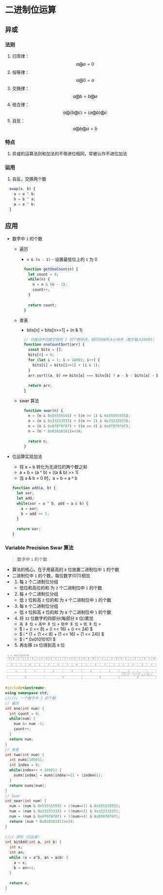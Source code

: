# 二进制位运算

## 异或

### 法则

1. 归零律：$$ a \bigoplus a = 0 $$
2. 恒等律：$$ a \bigoplus 0 = a $$
3. 交换律：$$ a \bigoplus b = b \bigoplus a $$
4. 结合律：$$ a \bigoplus (b \bigoplus c) = (a \bigoplus b) \bigoplus c $$
5. 自反：$$ a \bigoplus b \bigoplus a = b $$

### 特点

1. 异或的运算法则和加法的不带进位相同，常被认作不进位加法

### 运用

1. 自反，交换两个数

```js
  swap(a, b) {
    a = a ^ b;
    b = b ^ a;
    a = a ^ b;
  }
```

## 应用

- 数字中 `1` 的个数
  - 遍历
    - `n & (n - 1)` - 设置最低位上的 `1` 为 0

    ```js
      function getOneCount(n) {
        let count = 0;
        while(n) {
          n = n & (n - 1);
          count++;
        }

        return count;
      }
    ```

  - 查表
    - bits[n] = bits[n>>1] + (n & 1)

    ```js
      // 将数组中的数字按照 1 的个数排序，相同则按照大小排序（数字最大10001）
      function oneCountSort(arr) {
        const bits = [];
        bits[0] = 0;
        for (let i = 1; i < 10001; i++) {
          bits[i] = bits[i>>1] + (i & 1);
        }
        arr.sort((a, b) => bits[a] === bits[b] ? a - b : bits[a] - bits[b]);

        return arr;
      }
    ```

  - swar 算法

    ```js
      function swar(n) {
        n = (n & 0x55555555) + ((n >> 1) & 0x55555555);
        n = (n & 0x33333333) + ((n >> 2) & 0x33333333);
        n = (n & 0x0f0f0f0f) + ((n >> 4) & 0x0f0f0f0f);
        n = (n * 0x01010101)>>24;

        return n;
      }
    ```

- 位运算实现加法

  - 将 a + b 转化为无进位的两个数之和
  - a + b = (a ^ b) + ((a & b) >> 1)
  - 当 a & b = 0 时，a + b = a ^ b

  ```js
  function add(a, b) {
    let xor;
    let add;
    while(xor = a ^ b, add = a & b) {
      a = xor;
      b = add << 1;
    }

    return xor;
  }
  ```

### Variable Precision Swar 算法

> 数字中 `1` 的个数

- 算法的核心，在于用最高的 `8` 位放置二进制位中 `1` 的个数
- 二进制位中 `1` 的个数，每位数字{0|1}相加
- 1. 每 `2` 个二进制位分组
  - 低位和高位的和 为 `2` 个二进制位中 `1` 的个数
- 2. 每 `4` 个二进制位分组
  - 低 `2` 位和高 `2` 位的和 为 `4` 个二进制位中 `1` 的个数
- 3. 每 `8` 个二进制位分组
  - 低 `4` 位和高 `4` 位的和 为 `8` 个二进制位中 `1` 的个数
- 4. 将 `32` 位数字的四部分(每部分 `8` 位)累加
  - `高 8 位` + `高中 8 位` + `低中 8 位` + `低 8 位` =
  - $ i + (i << 8) + (i << 16) + (i << 24) $
  - $ i * (1 + (1 << 8) + (1 << 16) + (1 << 24)) $
  - $ i * 0x01010101 $
- 5. 再左移 `24` 位得到高 `8` 位

![示例](../assets/swar_example.jpg)

```c++
#include<iostream>
using namespace std;
////// 一个数字中 1 的个数
// 遍历
int one(int num) {
  int count = 0;
  while(num) {
    num &= num -1;
    count++;
  }
  return num;
}
// 查表
int two(int num) {
  int nums[10001];
  int index = 0;
  while(index++ < 10001) {
    nums[index] = nums[index>>1] + (index&1);
  }
  return nums[num];
}
// Swar
int swar(int num) {
  num = (num & 0x55555555) + ((num>>1) & 0x55555555);
  num = (num & 0x33333333) + ((num>>2) & 0x33333333);
  num = (num & 0x0f0f0f0f) + ((num>>4) & 0x0f0f0f0f);
  return (num * 0x01010101)>>24;
}

//// 求和（位运算）
int bitAdd(int a, int b) {
  int x;
  int an;
  while (x = a^b, an = a&b) {
    a = x;
    b = an<<1;
  }

  return x;
}
```
